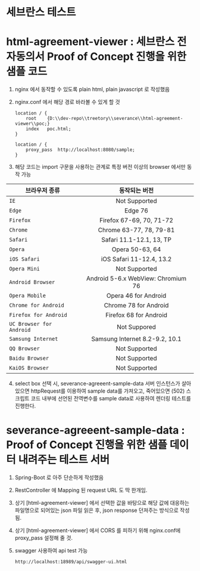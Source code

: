 # 세브란스 테스트 

# **html-agreement-viewer** : 세브란스 전자동의서 Proof of Concept 진행을 위한 샘플 코드

1. nginx 에서 동작할 수 있도록 plain html, plain javascript 로 작성했음

2. nginx.conf 에서 해당 경로 바라볼 수 있게 할 것

    ```
	location / {
        root   	{D:\\dev-repo\\treetory\\severance\\html-agreement-viewer\\poc;}
        index	poc.html;
    }

	location / {
        proxy_pass 	http://localhost:8080/sample;
    }
	```

3. 해당 코드는 import 구문을 사용하는 관계로 특정 버전 이상의 browser 에서만 동작 가능

| 브라우저 종류 | 동작되는 버전 |
|---|:---:|
| `IE` | Not Supported
| `Edge` | Edge 76
| `Firefox` | Firefox 67-69, 70, 71-72
| `Chrome` | Chrome 63-77, 78, 79-81
| `Safari` | Safari 11.1-12.1, 13, TP
| `Opera` | Opera 50-63, 64
| `iOS Safari` | iOS Safari 11-12.4, 13.2
| `Opera Mini` | Not Supported
| `Android Browser` | Android 5-6.x WebView: Chromium 76
| `Opera Mobile` | Opera 46 for Android
| `Chrome for Android` | Chrome 78 for Android
| `Firefox for Android` | Firefox 68 for Android
| `UC Browser for Android` | Not Suppored
| `Samsung Internet` | Samsung Internet 8.2-9.2, 10.1
| `QQ Browser` | Not Supported
| `Baidu Browser` | Not Supported
| `KaiOS Browser` | Not Supported

4. select box 선택 시, severance-agreeent-sample-data 서버 인스턴스가 살아있으면 httpRequest를 이용하여 sample data를 가져오고, 죽어있으면 (502) 스크립트 코드 내부에 선언된 전역변수를 sample data로 사용하여 렌더링 테스트를 진행한다.

# **severance-agreeent-sample-data** : Proof of Concept 진행을 위한 샘플 데이터 내려주는 테스트 서버

1. Spring-Boot 로 아주 단순하게 작성했음

2. RestController 에 Mapping 된 request URL 도 딱 한개임.

3. 상기 [html-agreement-viewer] 에서 선택한 값을 바탕으로 해당 값에 대응하는 파일명으로 되어있는 json 파일 읽은 후, json response 던져주는 방식으로 작성됨.

4. 상기 [html-agreement-viewer] 에서 CORS 를 피하기 위해 nginx.conf에 proxy_pass 설정해 줄 것.

5. swagger 사용하여 api test 가능
	```
	http://localhost:18989/api/swagger-ui.html
	```
